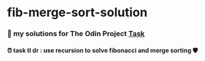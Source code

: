 # fib-merge-sort-solution

### :mage: my solutions for The Odin Project [Task](https://warriorjs.com/](https://www.theodinproject.com/lessons/javascript-recursion))	

#### :alarm_clock: task tl dr : use recursion to solve fibonacci and merge sorting :shield:
